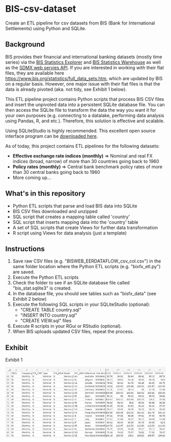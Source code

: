 # BIS-csv-dataset
Create an ETL pipeline for csv datasets from BIS (Bank for International Settlements) using Python and SQLite.

## Background
BIS provides their financial and international banking datasets (mostly time series) via the [BIS Statistics Explorer](https://stats.bis.org/statx/toc/LBS.html) and [BIS Statistics Warehouse](https://stats.bis.org/#ppq=CBS_C_AND_OTH_EXP_UR;pv=11~10,5,6~0,0,0~name) as well as the [SDMX web servies API](https://www.bis.org/statistics/sdmx_techspec.htm). If you are interested in working with their flat files, they are available here 
https://www.bis.org/statistics/full_data_sets.htm, which are updated by BIS on a regular basis. However, one major issue with their flat files is that the data is already pivoted (aka. not tidy, see Exhibit 1 below). 

This ETL pipeline project contains Python scripts that process BIS CSV files and insert the unpivoted data into a persistent SQLite database file. You can then access the SQLite file to transform the data the way you want it for your own purposes (e.g. connecting to a datalake, performing data analysis using Pandas, R, and etc.). Therefore, this solution is effective and scalable. 

Using SQLiteStudio is highly recommended. This excellent open source interface program can be [downloaded here](https://sqlitestudio.pl/). 


As of today, this project contains ETL pipelines for the following datasets:
* **Effective exchange rate indices (monthly)** => Nominal and real FX indices (broad, narrow) of more than 30 countries going back to 1960
* **Policy rates (monthly)** => Central bank benchmark policy rates of more than 30 central banks going back to 1960
*  More coming up...


## What's in this repository
* Python ETL scripts that parse and load BIS data into SQLite
* BIS CSV files downloaded and unzipped
* SQL script that creates a mapping table called 'country'
* SQL script that inserts mapping data into the 'country' table
* A set of SQL scripts that create Views for further data transformation
* R script using Views for data analysis (just a template)


## Instructions
1. Save raw CSV files (e.g. "BISWEB_EERDATAFLOW_csv_col.csv") in the same folder location where the Python ETL scripts (e.g. "bixfx_etl.py") are saved.
2. Execute the Python ETL scripts 
3. Check the folder to see if an SQLite database file called "bis_stat.sqlite3" is created. 
4. In the database file, you should see tables such as "bisfx_data" (see Exhibit 2 below) 
5. Execute the following SQL scripts in your SQLiteStudio (optional):
    - "CREATE TABLE country.sql"
    - "INSERT INTO country.sql"
    - "CREATE VIEW.sql" files
6. Execute R scripts in your RGui or RStudio (optional).
7. When BIS uploads updated CSV files, repeat the process.


## Exhibit
Exhibit 1

![how BIS raw file looks](https://github.com/skim137/BIS-csv-dataset/blob/38d5fd4ccf2b7749646c93857714d318c2e0b6a9/Exhibit1.JPG)
